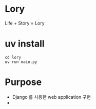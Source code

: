 # Lory
Life + Story = Lory

# uv install 
```
cd lory
uv run main.py
```

# Purpose 
- Django 를 사용한 web application 구현
- 